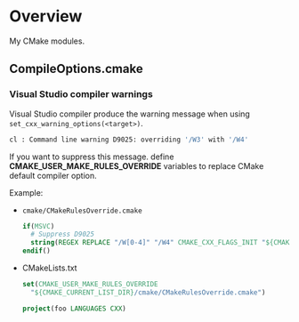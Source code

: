 # Overview

My CMake modules.

## CompileOptions.cmake

### Visual Studio compiler warnings

Visual Studio compiler produce the warning message when using
`set_cxx_warning_options(<target>)`.

```bash
cl : Command line warning D9025: overriding '/W3' with '/W4'
```

If you want to suppress this message.
define **CMAKE_USER_MAKE_RULES_OVERRIDE** variables to replace CMake default
compiler option.

Example:

* `cmake/CMakeRulesOverride.cmake`

  ```cmake
  if(MSVC)
    # Suppress D9025
    string(REGEX REPLACE "/W[0-4]" "/W4" CMAKE_CXX_FLAGS_INIT "${CMAKE_CXX_FLAGS_INIT}")
  endif()
  ```

* CMakeLists.txt

  ```cmake
  set(CMAKE_USER_MAKE_RULES_OVERRIDE 
    "${CMAKE_CURRENT_LIST_DIR}/cmake/CMakeRulesOverride.cmake")

  project(foo LANGUAGES CXX)
  ```
